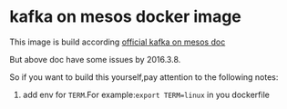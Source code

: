 # kafka on mesos docker image
This image is build according [official kafka on mesos doc](https://github.com/mesos/kafka/tree/5b13c4e782476bec7776dae6a17d5ded770c0bb7/src/docker)

But above doc have some issues by 2016.3.8.

So if you want to build this yourself,pay attention to the following notes:
1. add env for `TERM`.For example:`export TERM=linux` in you dockerfile
